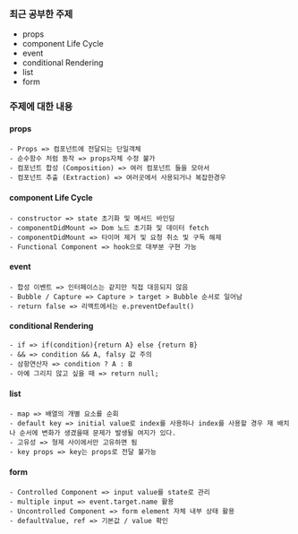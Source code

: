 ### 최근 공부한 주제

- props
- component Life Cycle
- event
- conditional Rendering
- list
- form

### 주제에 대한 내용

#### props

```
- Props => 컴포넌트에 전달되는 단일객체
- 순수함수 처럼 동작 => props자체 수정 불가
- 컴포넌트 합성 (Composition) => 여러 컴포넌트 들을 모아서
- 컴포넌트 추출 (Extraction) => 여러곳에서 사용되거나 복잡한경우
```

#### component Life Cycle

```
- constructor => state 초기화 및 메서드 바인딩
- componentDidMount => Dom 노드 초기화 및 데이터 fetch
- componentDidMount => 타이머 제거 및 요청 취소 및 구독 해제
- Functional Component => hook으로 대부분 구현 가능
```

#### event

```
- 합성 이벤트 => 인터페이스는 같지만 직접 대응되지 않음
- Bubble / Capture => Capture > target > Bubble 순서로 일어남
- return false => 리액트에서는 e.preventDefault()
```

#### conditional Rendering

```
- if => if(condition){return A} else {return B}
- && => condition && A, falsy 값 주의
- 삼항연산자 => condition ? A : B
- 아예 그리지 않고 싶을 때 => return null;
```

#### list

```
- map => 배열의 개별 요소를 순회
- default key => initial value로 index를 사용하나 index를 사용할 경우 재 배치나 순서에 변화가 생겼을때 문제가 발생될 여지가 있다.
- 고유성 => 형제 사이에서만 고유하면 됨
- key props => key는 props로 전달 불가능
```

#### form

```
- Controlled Component => input value를 state로 관리
- multiple input => event.target.name 활용
- Uncontrolled Component => form element 자체 내부 상태 활용
- defaultValue, ref => 기본값 / value 확인
```
